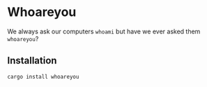 # Whoareyou

We always ask our computers `whoami` but have we ever asked them `whoareyou`?

## Installation
```sh
cargo install whoareyou
```